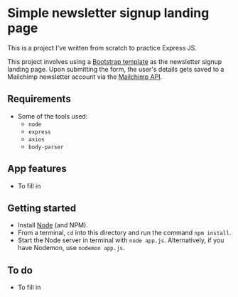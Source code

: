 # Simple newsletter signup landing page

This is a project I've written from scratch to practice Express JS.

This project involves using a [Bootstrap template](https://getbootstrap.com/docs/4.0/examples/sign-in/) as the newsletter signup landing page. Upon submitting the form, the user's details gets saved to a Mailchimp newsletter account via the [Mailchimp API](https://mailchimp.com/developer/api/).

## Requirements

- Some of the tools used:
  - `node`
  - `express`
  - `axios`
  - `body-parser`

## App features

- To fill in

## Getting started

- Install [Node](https://nodejs.org/en/) (and NPM).
- From a terminal, `cd` into this directory and run the command `npm install`.
- Start the Node server in terminal with `node app.js`. Alternatively, if you have Nodemon, use `nodemon app.js`.

## To do

- To fill in

